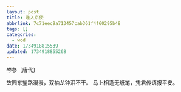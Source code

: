 ```yaml
---
layout: post
title: 逢入京使
abbrlink: 7c71eec9a713457cab361f4f60295b48
tags: []
categories:
  - wcd
date: 1734918815539
updated: 1734918855268
---
```


岑参〔唐代〕

故园东望路漫漫，双袖龙钟泪不干。
马上相逢无纸笔，凭君传语报平安。
